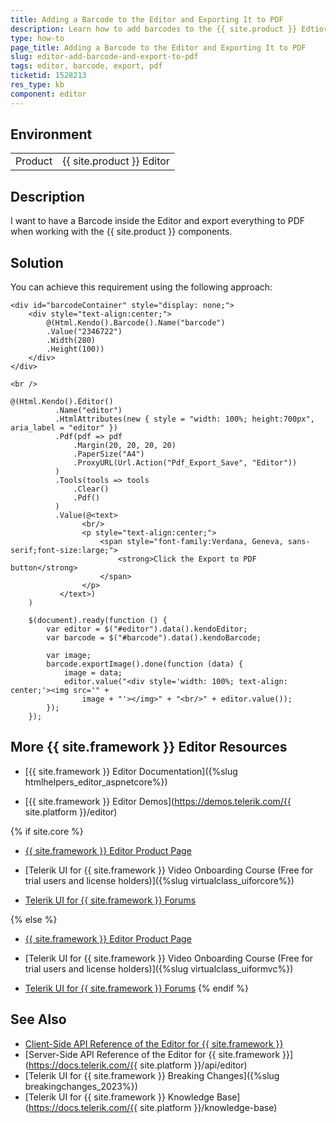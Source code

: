 ```yaml
---
title: Adding a Barcode to the Editor and Exporting It to PDF
description: Learn how to add barcodes to the {{ site.product }} Edtior and then export them to PDF by following the steps in the Knowledge Base section of the {{ site.product }} components.
type: how-to
page_title: Adding a Barcode to the Editor and Exporting It to PDF
slug: editor-add-barcode-and-export-to-pdf
tags: editor, barcode, export, pdf
ticketid: 1528213
res_type: kb
component: editor
---
```


## Environment

<table>
 <tr>
  <td>Product</td>
  <td>{{ site.product }} Editor</td>
 </tr>
</table>

## Description

I want to have a Barcode inside the Editor and export everything to PDF when working with the {{ site.product }} components.

## Solution

You can achieve this requirement using the following approach:


```Razor Index.cshtml
<div id="barcodeContainer" style="display: none;">
    <div style="text-align:center;">
        @(Html.Kendo().Barcode().Name("barcode")
        .Value("2346722")
        .Width(280)
        .Height(100))
    </div>
</div>

<br />

@(Html.Kendo().Editor()
          .Name("editor")
          .HtmlAttributes(new { style = "width: 100%; height:700px", aria_label = "editor" })
          .Pdf(pdf => pdf
              .Margin(20, 20, 20, 20)
              .PaperSize("A4")
              .ProxyURL(Url.Action("Pdf_Export_Save", "Editor"))
          )
          .Tools(tools => tools
              .Clear()
              .Pdf()
          )
          .Value(@<text>
                <br/>
                <p style="text-align:center;">
                    <span style="font-family:Verdana, Geneva, sans-serif;font-size:large;">
                        <strong>Click the Export to PDF button</strong>
                    </span>
                </p>
           </text>)
    )
```
```JS script.js
    $(document).ready(function () {
        var editor = $("#editor").data().kendoEditor;
        var barcode = $("#barcode").data().kendoBarcode;

        var image;
        barcode.exportImage().done(function (data) {
            image = data;
            editor.value("<div style='width: 100%; text-align: center;'><img src='" +
                image + "'></img>" + "<br/>" + editor.value());
        });
    });
```

## More {{ site.framework }} Editor Resources

* [{{ site.framework }} Editor Documentation]({%slug htmlhelpers_editor_aspnetcore%})

* [{{ site.framework }} Editor Demos](https://demos.telerik.com/{{ site.platform }}/editor)

{% if site.core %}
* [{{ site.framework }} Editor Product Page](https://www.telerik.com/aspnet-core-ui/editor)

* [Telerik UI for {{ site.framework }} Video Onboarding Course (Free for trial users and license holders)]({%slug virtualclass_uiforcore%})

* [Telerik UI for {{ site.framework }} Forums](https://www.telerik.com/forums/aspnet-core-ui)

{% else %}
* [{{ site.framework }} Editor Product Page](https://www.telerik.com/aspnet-mvc/editor)

* [Telerik UI for {{ site.framework }} Video Onboarding Course (Free for trial users and license holders)]({%slug virtualclass_uiformvc%})

* [Telerik UI for {{ site.framework }} Forums](https://www.telerik.com/forums/aspnet-mvc)
{% endif %}

## See Also

* [Client-Side API Reference of the Editor for {{ site.framework }}](https://docs.telerik.com/kendo-ui/api/javascript/ui/editor)
* [Server-Side API Reference of the Editor for {{ site.framework }}](https://docs.telerik.com/{{ site.platform }}/api/editor)
* [Telerik UI for {{ site.framework }} Breaking Changes]({%slug breakingchanges_2023%})
* [Telerik UI for {{ site.framework }} Knowledge Base](https://docs.telerik.com/{{ site.platform }}/knowledge-base)
